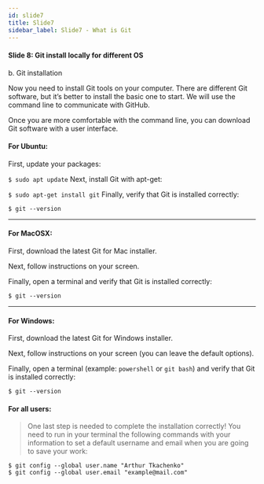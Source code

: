 ```yaml
---
id: slide7
title: Slide7
sidebar_label: Slide7 - What is Git
---
```


#### Slide 8: Git install locally for different OS

b. Git installation

Now you need to install Git tools on your computer. There are different Git software, but it’s better to install the basic one to start. We will use the command line to communicate with GitHub.

Once you are more comfortable with the command line, you can download Git software with a user interface.

#### For Ubuntu:
First, update your packages:

`$ sudo apt update`
Next, install Git with apt-get:

`$ sudo apt-get install git`
Finally, verify that Git is installed correctly:

`$ git --version`

---

#### For MacOSX:
First, download the latest Git for Mac installer.

Next, follow instructions on your screen.

Finally, open a terminal and verify that Git is installed correctly:

`$ git --version`

---

#### For Windows:
First, download the latest Git for Windows installer.

Next, follow instructions on your screen (you can leave the default options).


Finally, open a terminal (example: `powershell` or `git bash`) and verify that Git is installed correctly:

`$ git --version`



#### For all users:
> One last step is needed to complete the installation correctly! You need to run in your terminal the following commands with your information to set a default username and email when you are going to save your work:

```
$ git config --global user.name "Arthur Tkachenko"
$ git config --global user.email "example@mail.com"
```
